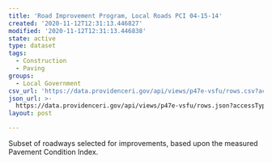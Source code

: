 ```yaml
---
title: 'Road Improvement Program, Local Roads PCI 04-15-14'
created: '2020-11-12T12:31:13.446827'
modified: '2020-11-12T12:31:13.446838'
state: active
type: dataset
tags:
  - Construction
  - Paving
groups:
  - Local Government
csv_url: 'https://data.providenceri.gov/api/views/p47e-vsfu/rows.csv?accessType=DOWNLOAD'
json_url: >-
  https://data.providenceri.gov/api/views/p47e-vsfu/rows.json?accessType=DOWNLOAD
layout: post

---
```

Subset of roadways selected for improvements, based upon the measured Pavement Condition Index.
